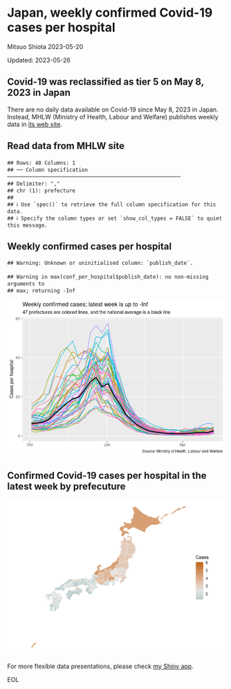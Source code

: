 Japan, weekly confirmed Covid-19 cases per hospital
================
Mitsuo Shiota
2023-05-20

Updated: 2023-05-26

## Covid-19 was reclassified as tier 5 on May 8, 2023 in Japan

There are no daily data available on Covid-19 since May 8, 2023 in
Japan. Instead, MHLW (Ministry of Health, Labour and Welfare) publishes
weekly data in [its web
site](https://www.mhlw.go.jp/stf/seisakunitsuite/bunya/0000121431_00432.html).

## Read data from MHLW site

    ## Rows: 48 Columns: 1
    ## ── Column specification ────────────────────────────────────────────────────────
    ## Delimiter: ","
    ## chr (1): prefecture
    ## 
    ## ℹ Use `spec()` to retrieve the full column specification for this data.
    ## ℹ Specify the column types or set `show_col_types = FALSE` to quiet this message.

## Weekly confirmed cases per hospital

    ## Warning: Unknown or uninitialised column: `publish_date`.

    ## Warning in max(conf_per_hospital$publish_date): no non-missing arguments to
    ## max; returning -Inf

![](Japan_wk_files/figure-gfm/conf_per_hospital-1.png)<!-- -->

## Confirmed Covid-19 cases per hospital in the latest week by prefecuture

![](Japan_wk_files/figure-gfm/conf_per_hospital_last-1.png)<!-- -->

For more flexible data presentations, please check [my Shiny
app](https://mitsuoxv.shinyapps.io/covid/).

EOL
